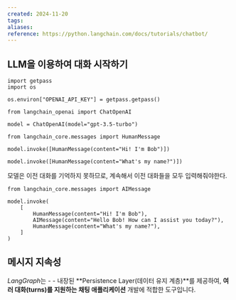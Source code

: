 ```yaml
---
created: 2024-11-20
tags: 
aliases: 
reference: https://python.langchain.com/docs/tutorials/chatbot/
---
```

## LLM을 이용하여 대화 시작하기
```
import getpass
import os

os.environ["OPENAI_API_KEY"] = getpass.getpass()

from langchain_openai import ChatOpenAI

model = ChatOpenAI(model="gpt-3.5-turbo")

from langchain_core.messages import HumanMessage

model.invoke([HumanMessage(content="Hi! I'm Bob")])

model.invoke([HumanMessage(content="What's my name?")])
```
모델은 이전 대화를 기억하지 못하므로, 계속해서 이전 대화들을 모두 입력해줘야한다.

```
from langchain_core.messages import AIMessage

model.invoke(
    [
        HumanMessage(content="Hi! I'm Bob"),
        AIMessage(content="Hello Bob! How can I assist you today?"),
        HumanMessage(content="What's my name?"),
    ]
)
```

## 메시지 지속성
*LangGraph*는 - - 내장된 **Persistence Layer(데이터 유지 계층)**를 제공하여, **여러 대화(turns)를 지원하는 채팅 애플리케이션** 개발에 적합한 도구입니다.